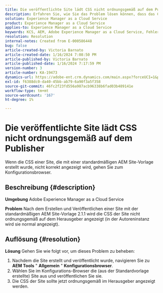 ```yaml
---
title: Die veröffentlichte Site lädt CSS nicht ordnungsgemäß auf dem Publisher
description: Erfahren Sie, wie Sie das Problem lösen können, dass das CSS einer veröffentlichten Site nicht ordnungsgemäß geladen wird.
solution: Experience Manager as a Cloud Service
product: Experience Manager as a Cloud Service
applies-to: Experience Manager as a Cloud Service
keywords: KCS, AEM, Adobe Experience Manager as a Cloud Service, Fehlerbehebung, veröffentlichte Site, CSS nicht laden, Publisher
resolution: Resolution
internal-notes: Created from E-000586448
bug: false
article-created-by: Victoria Barnato
article-created-date: 1/16/2024 7:08:50 PM
article-published-by: Victoria Barnato
article-published-date: 1/16/2024 7:17:59 PM
version-number: 3
article-number: KA-19473
dynamics-url: https://adobe-ent.crm.dynamics.com/main.aspx?forceUCI=1&pagetype=entityrecord&etn=knowledgearticle&id=114ceba7-a2b4-ee11-a569-6045bd006704
exl-id: f6388dc0-da40-45bb-ab79-6a90f3a5f358
source-git-commit: 46fc2f23fd556a987acb96338b6fad03b489141e
workflow-type: tm+mt
source-wordcount: '167'
ht-degree: 1%

---
```


# Die veröffentlichte Site lädt CSS nicht ordnungsgemäß auf dem Publisher


Wenn die CSS einer Site, die mit einer standardmäßigen AEM Site-Vorlage erstellt wurde, nicht korrekt angezeigt wird, gehen Sie zum Konfigurationsbrowser.

## Beschreibung {#description}


<b>Umgebung</b>
Adobe Experience Manager as a Cloud Service

<b>Problem</b>
Nach dem Erstellen und Veröffentlichen einer Site mit der standardmäßigen AEM Site-Vorlage 2.1.1 wird die CSS der Site nicht ordnungsgemäß auf dem Herausgeber angezeigt (in der Autoreninstanz wird sie normal angezeigt).


## Auflösung {#resolution}


<b>Lösung</b>
Gehen Sie wie folgt vor, um dieses Problem zu beheben:

1. Nachdem die Site erstellt und veröffentlicht wurde, navigieren Sie zu <b>AEM Tools</b> &quot; <b>Allgemein</b> &quot; <b>Konfigurationsbrowser</b>.
2. Wählen Sie im Konfigurations-Browser die (aus der Standardvorlage erstellte) Site aus und veröffentlichen Sie sie.
3. Die CSS der Site sollte jetzt ordnungsgemäß im Herausgeber angezeigt werden.
